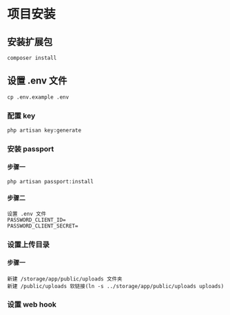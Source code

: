 # 项目安装

## 安装扩展包
```
composer install
```

## 设置 .env 文件
```
cp .env.example .env
```

### 配置 key
```
php artisan key:generate
```

### 安装 passport
#### 步骤一
```
php artisan passport:install
```
#### 步骤二
```
设置 .env 文件
PASSWORD_CLIENT_ID=
PASSWORD_CLIENT_SECRET=
```

### 设置上传目录
#### 步骤一
```
新建 /storage/app/public/uploads 文件夹
新建 /public/uploads 软链接(ln -s ../storage/app/public/uploads uploads)
```

### 设置 web hook